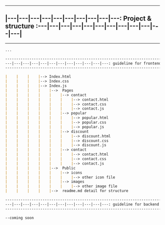 ---------------------------------------------------------------------------------------------------------------
|---|---|---|---|---|---|---|---|---|---: Project & structure :---|---|---|---|---|---|---|---|---|---|---|---|
---------------------------------------------------------------------------------------------------------------
-------------------------------------------------------------------------------------------------------------------------------------

```md
...

---------------------------------------------------------------------------------------------------------------------------------
---|---|---|---|---|---|---|---|---|---|---|---: guideline for frontend :---|---|---|---|---|---|---|---|---|---|---|---|---|---|
---------------------------------------------------------------------------------------------------------------------------------

|    |    |    |--> Index.html
|    |    |    |--> Index.css
|    |    |    |--> Index.js
|    |    |    |    |-->  Pages
|    |    |    |    |    |--> contact
|    |    |    |    |    |    |--> contact.html
|    |    |    |    |    |    |--> contact.css
|    |    |    |    |    |    |--> contact.js
|    |    |    |    |    |--> popular
|    |    |    |    |    |    |--> popular.html
|    |    |    |    |    |    |--> popular.css
|    |    |    |    |    |    |--> popular.js
|    |    |    |    |    |--> discount
|    |    |    |    |    |    |--> discount.html
|    |    |    |    |    |    |--> discount.css
|    |    |    |    |    |    |--> discount.js
|    |    |    |    |    |--> contact
|    |    |    |    |    |    |--> contact.html
|    |    |    |    |    |    |--> contact.css
|    |    |    |    |    |    |--> contact.js
|    |    |    |    |-->  Public
|    |    |    |    |    |--> icons
|    |    |    |    |    |    |--> other icon file
|    |    |    |    |    |--> images
|    |    |    |    |    |    |--> other image file
|    |    |    |    |-->  readme.md detail for structure

---------------------------------------------------------------------------------------------------------------------------------
---|---|---|---|---|---|---|---|---|---|---|---: guideline for backend  :---|---|---|---|---|---|---|---|---|---|---|---|---|---|
---------------------------------------------------------------------------------------------------------------------------------

--coming soon

